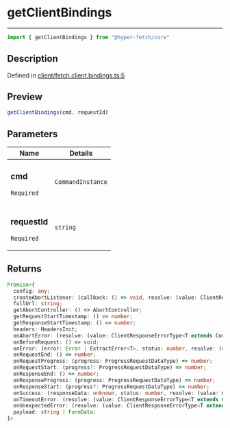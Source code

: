 

# getClientBindings

<div class="api-docs__separator" data-reactroot="">

---

</div><div class="api-docs__import" data-reactroot="">

```ts
import { getClientBindings } from "@hyper-fetch/core"
```

</div><div class="api-docs__section">

## Description

</div><div class="api-docs__description"><span class="api-docs__do-not-parse">



</span></div><p class="api-docs__definition">

Defined in [client/fetch.client.bindings.ts:5](https://github.com/BetterTyped/hyper-fetch/blob/6c3eaa91/packages/core/src/client/fetch.client.bindings.ts#L5)

</p><div class="api-docs__section">

## Preview

</div><div class="api-docs__preview fn">

```ts
getClientBindings(cmd, requestId)
```

</div><div class="api-docs__section">

## Parameters

</div><div class="api-docs__parameters"><table><thead><tr><th>Name</th><th>Details</th></tr></thead><tbody><tr param-data="cmd"><td class="api-docs__param-name required">

### cmd 

`Required`

</td><td class="api-docs__param-type">

`CommandInstance`

</td></tr><tr param-data="requestId"><td class="api-docs__param-name required">

### requestId 

`Required`

</td><td class="api-docs__param-type">

`string`

</td></tr></tbody></table></div><div class="api-docs__section">

## Returns

</div><div class="api-docs__returns">

```ts
Promise<{
  config: any;
  createAbortListener: (callback: () => void, resolve: (value: ClientResponseErrorType<T extends Command<any, any, any, infer G, infer L, any, any, any, any, any> ? G | L : never>) => void) => () => void;
  fullUrl: string;
  getAbortController: () => AbortController;
  getRequestStartTimestamp: () => number;
  getResponseStartTimestamp: () => number;
  headers: HeadersInit;
  onAbortError: (resolve: (value: ClientResponseErrorType<T extends Command<any, any, any, infer G, infer L, any, any, any, any, any> ? G | L : never>) => void) => Promise<[null, GenericErrorType, number | null]>;
  onBeforeRequest: () => void;
  onError: (error: Error | ExtractError<T>, status: number, resolve: (value: ClientResponseErrorType<T extends Command<any, any, any, infer G, infer L, any, any, any, any, any> ? G | L : never>) => void) => Promise<[null, GenericErrorType, number | null]>;
  onRequestEnd: () => number;
  onRequestProgress: (progress: ProgressRequestDataType) => number;
  onRequestStart: (progress?: ProgressRequestDataType) => number;
  onResponseEnd: () => number;
  onResponseProgress: (progress: ProgressRequestDataType) => number;
  onResponseStart: (progress?: ProgressRequestDataType) => number;
  onSuccess: (responseData: unknown, status: number, resolve: (value: ClientResponseErrorType<T extends Command<any, any, any, infer G, infer L, any, any, any, any, any> ? G | L : never>) => void) => Promise<[GenericDataType, null, number | null]>;
  onTimeoutError: (resolve: (value: ClientResponseErrorType<T extends Command<any, any, any, infer G, infer L, any, any, any, any, any> ? G | L : never>) => void) => Promise<[null, GenericErrorType, number | null]>;
  onUnexpectedError: (resolve: (value: ClientResponseErrorType<T extends Command<any, any, any, infer G, infer L, any, any, any, any, any> ? G | L : never>) => void) => Promise<[null, GenericErrorType, number | null]>;
  payload: string | FormData;
}>
```

</div>